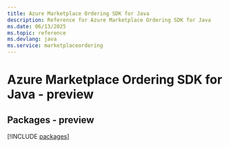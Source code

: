 ```yaml
---
title: Azure Marketplace Ordering SDK for Java
description: Reference for Azure Marketplace Ordering SDK for Java
ms.date: 06/13/2025
ms.topic: reference
ms.devlang: java
ms.service: marketplaceordering
---
```

# Azure Marketplace Ordering SDK for Java - preview
## Packages - preview
[!INCLUDE [packages](marketplace-ordering-index.md)]